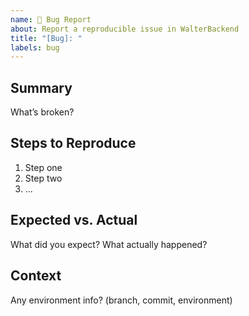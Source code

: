 ```yaml
---
name: 🐛 Bug Report
about: Report a reproducible issue in WalterBackend
title: "[Bug]: "
labels: bug
---
```


## Summary
What’s broken?

## Steps to Reproduce
1. Step one
2. Step two
3. ...

## Expected vs. Actual
What did you expect? What actually happened?

## Context
Any environment info? (branch, commit, environment)
